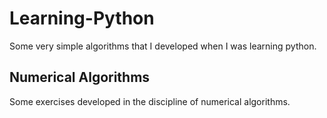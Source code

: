 # Learning-Python
Some very simple algorithms that I developed when I was learning python.

## Numerical Algorithms
Some exercises developed in the discipline of numerical algorithms.
